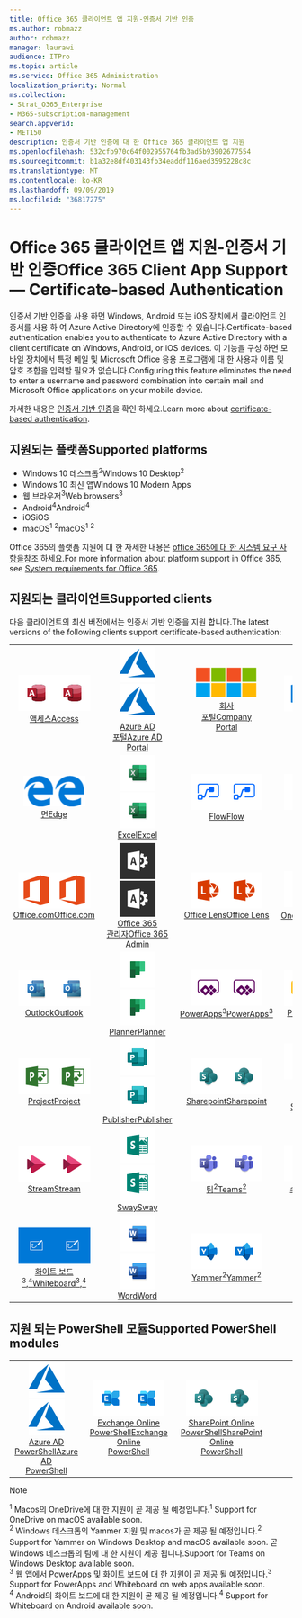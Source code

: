 ```yaml
---
title: Office 365 클라이언트 앱 지원-인증서 기반 인증
ms.author: robmazz
author: robmazz
manager: laurawi
audience: ITPro
ms.topic: article
ms.service: Office 365 Administration
localization_priority: Normal
ms.collection:
- Strat_O365_Enterprise
- M365-subscription-management
search.appverid:
- MET150
description: 인증서 기반 인증에 대 한 Office 365 클라이언트 앱 지원
ms.openlocfilehash: 532cfb970c64f002955764fb3ad5b93902677554
ms.sourcegitcommit: b1a32e8df403143fb34eaddf116aed3595228c8c
ms.translationtype: MT
ms.contentlocale: ko-KR
ms.lasthandoff: 09/09/2019
ms.locfileid: "36817275"
---
```

# <a name="office-365-client-app-support--certificate-based-authentication"></a><span data-ttu-id="271b5-103">Office 365 클라이언트 앱 지원-인증서 기반 인증</span><span class="sxs-lookup"><span data-stu-id="271b5-103">Office 365 Client App Support — Certificate-based Authentication</span></span>

<span data-ttu-id="271b5-104">인증서 기반 인증을 사용 하면 Windows, Android 또는 iOS 장치에서 클라이언트 인증서를 사용 하 여 Azure Active Directory에 인증할 수 있습니다.</span><span class="sxs-lookup"><span data-stu-id="271b5-104">Certificate-based authentication enables you to authenticate to Azure Active Directory with a client certificate on Windows, Android, or iOS devices.</span></span> <span data-ttu-id="271b5-105">이 기능을 구성 하면 모바일 장치에서 특정 메일 및 Microsoft Office 응용 프로그램에 대 한 사용자 이름 및 암호 조합을 입력할 필요가 없습니다.</span><span class="sxs-lookup"><span data-stu-id="271b5-105">Configuring this feature eliminates the need to enter a username and password combination into certain mail and Microsoft Office applications on your mobile device.</span></span>

<span data-ttu-id="271b5-106">자세한 내용은 [인증서 기반 인증](https://docs.microsoft.com/azure/active-directory/authentication/active-directory-certificate-based-authentication-get-started)을 확인 하세요.</span><span class="sxs-lookup"><span data-stu-id="271b5-106">Learn more about [certificate-based authentication](https://docs.microsoft.com/azure/active-directory/authentication/active-directory-certificate-based-authentication-get-started).</span></span>

## <a name="supported-platforms"></a><span data-ttu-id="271b5-107">지원되는 플랫폼</span><span class="sxs-lookup"><span data-stu-id="271b5-107">Supported platforms</span></span>

 - <span data-ttu-id="271b5-108">Windows 10 데스크톱<sup>2</sup></span><span class="sxs-lookup"><span data-stu-id="271b5-108">Windows 10 Desktop<sup>2</sup></span></span>
 - <span data-ttu-id="271b5-109">Windows 10 최신 앱</span><span class="sxs-lookup"><span data-stu-id="271b5-109">Windows 10 Modern Apps</span></span>
 - <span data-ttu-id="271b5-110">웹 브라우저<sup>3</sup></span><span class="sxs-lookup"><span data-stu-id="271b5-110">Web browsers<sup>3</sup></span></span>
 - <span data-ttu-id="271b5-111">Android<sup>4</sup></span><span class="sxs-lookup"><span data-stu-id="271b5-111">Android<sup>4</sup></span></span>
 - <span data-ttu-id="271b5-112">iOS</span><span class="sxs-lookup"><span data-stu-id="271b5-112">iOS</span></span>
 - <span data-ttu-id="271b5-113">macOS<sup>1</sup> <sup>2</sup></span><span class="sxs-lookup"><span data-stu-id="271b5-113">macOS<sup>1</sup> <sup>2</sup></span></span>

<span data-ttu-id="271b5-114">Office 365의 플랫폼 지원에 대 한 자세한 내용은 [office 365에 대 한 시스템 요구 사항을](https://products.office.com/office-system-requirements)참조 하세요.</span><span class="sxs-lookup"><span data-stu-id="271b5-114">For more information about platform support in Office 365, see [System requirements for Office 365](https://products.office.com/office-system-requirements).</span></span>

## <a name="supported-clients"></a><span data-ttu-id="271b5-115">지원되는 클라이언트</span><span class="sxs-lookup"><span data-stu-id="271b5-115">Supported clients</span></span>

<span data-ttu-id="271b5-116">다음 클라이언트의 최신 버전에서는 인증서 기반 인증을 지원 합니다.</span><span class="sxs-lookup"><span data-stu-id="271b5-116">The latest versions of the following clients support certificate-based authentication:</span></span>

| | | | | | |
|:---:|:---:|:---:|:---:|:---:|:---:|
| <span data-ttu-id="271b5-117">![액세스 아이콘](media/o365-access-64x64.png)</span><span class="sxs-lookup"><span data-stu-id="271b5-117">![Access icon](media/o365-access-64x64.png)</span></span> <br> [<span data-ttu-id="271b5-118">액세스</span><span class="sxs-lookup"><span data-stu-id="271b5-118">Access</span></span>](https://products.office.com/access) | <span data-ttu-id="271b5-119">![Azure 아이콘](media/o365-azure-64x64.png)</span><span class="sxs-lookup"><span data-stu-id="271b5-119">![Azure icon](media/o365-azure-64x64.png)</span></span> <br> [<span data-ttu-id="271b5-120">Azure AD <br> 포털</span><span class="sxs-lookup"><span data-stu-id="271b5-120">Azure AD <br> Portal </span></span>](https://azure.microsoft.com/features/azure-portal/) | <span data-ttu-id="271b5-121">![회사 포털 아이콘](media/o365-microsoft-64x64.png)</span><span class="sxs-lookup"><span data-stu-id="271b5-121">![Company portal icon](media/o365-microsoft-64x64.png)</span></span> <br> [<span data-ttu-id="271b5-122">회사 <br> 포털</span><span class="sxs-lookup"><span data-stu-id="271b5-122">Company <br> Portal </span></span>](https://docs.microsoft.com/intune-user-help/sign-in-to-the-company-portal) | <span data-ttu-id="271b5-123">![Delve 아이콘](media/o365-delve-64x64.png)</span><span class="sxs-lookup"><span data-stu-id="271b5-123">![Delve icon](media/o365-delve-64x64.png)</span></span> <br> [<span data-ttu-id="271b5-124">Delve</span><span class="sxs-lookup"><span data-stu-id="271b5-124">Delve</span></span>](https://products.office.com/business/intelligent-search) | <span data-ttu-id="271b5-125">![Dynamics 365 아이콘](media/o365-dynamics365-64x64.png)</span><span class="sxs-lookup"><span data-stu-id="271b5-125">![Dynamics 365 icon](media/o365-dynamics365-64x64.png)</span></span> <br> [<span data-ttu-id="271b5-126">Dynamics 365</span><span class="sxs-lookup"><span data-stu-id="271b5-126">Dynamics 365</span></span>](https://dynamics.microsoft.com) 
| <span data-ttu-id="271b5-127">![에 지 아이콘](media/o365-edge-64x64.png)</span><span class="sxs-lookup"><span data-stu-id="271b5-127">![Edge icon](media/o365-edge-64x64.png)</span></span> <br> [<span data-ttu-id="271b5-128">면</span><span class="sxs-lookup"><span data-stu-id="271b5-128">Edge</span></span>](https://www.microsoft.com/windows/microsoft-edge) | <span data-ttu-id="271b5-129">![Excel 아이콘](media/o365-excel-64x64.png)</span><span class="sxs-lookup"><span data-stu-id="271b5-129">![Excel icon](media/o365-excel-64x64.png)</span></span> <br> [<span data-ttu-id="271b5-130">Excel</span><span class="sxs-lookup"><span data-stu-id="271b5-130">Excel</span></span>](https://products.office.com/excel) | <span data-ttu-id="271b5-131">![흐름 아이콘](media/o365-flow-64x64.png)</span><span class="sxs-lookup"><span data-stu-id="271b5-131">![Flow icon](media/o365-flow-64x64.png)</span></span> <br> [<span data-ttu-id="271b5-132">Flow</span><span class="sxs-lookup"><span data-stu-id="271b5-132">Flow</span></span>](https://flow.microsoft.com) | <span data-ttu-id="271b5-133">![양식 아이콘](media/o365-forms-64x64.png)</span><span class="sxs-lookup"><span data-stu-id="271b5-133">![Forms icon](media/o365-forms-64x64.png)</span></span> <br> [<span data-ttu-id="271b5-134">Forms</span><span class="sxs-lookup"><span data-stu-id="271b5-134">Forms</span></span>](https://flow.microsoft.com/connectors/shared_microsoftforms/microsoft-forms/) | <span data-ttu-id="271b5-135">![Kaizala 아이콘](media/o365-kaizala-64x64.png)</span><span class="sxs-lookup"><span data-stu-id="271b5-135">![Kaizala icon](media/o365-kaizala-64x64.png)</span></span> <br> [<span data-ttu-id="271b5-136">Kaizala</span><span class="sxs-lookup"><span data-stu-id="271b5-136">Kaizala</span></span>](https://products.office.com/en/business/microsoft-kaizala) 
| <span data-ttu-id="271b5-137">![Office.com 아이콘](media/o365-office-64x64.png)</span><span class="sxs-lookup"><span data-stu-id="271b5-137">![Office.com icon](media/o365-office-64x64.png)</span></span> <br> [<span data-ttu-id="271b5-138">Office.com</span><span class="sxs-lookup"><span data-stu-id="271b5-138">Office.com</span></span>](https://www.office.com/) | <span data-ttu-id="271b5-139">![Office 365 관리 아이콘](media/o365-o365admin-64x64.png)</span><span class="sxs-lookup"><span data-stu-id="271b5-139">![Office 365 Admin icon](media/o365-o365admin-64x64.png)</span></span> <br> [<span data-ttu-id="271b5-140">Office 365 <br> 관리자</span><span class="sxs-lookup"><span data-stu-id="271b5-140">Office 365 <br> Admin</span></span>](https://products.office.com/business/manage-office-365-admin-app) | <span data-ttu-id="271b5-141">![렌즈 아이콘](media/o365-lens-64x64.png)</span><span class="sxs-lookup"><span data-stu-id="271b5-141">![Lens icon](media/o365-lens-64x64.png)</span></span> <br> [<span data-ttu-id="271b5-142">Office Lens</span><span class="sxs-lookup"><span data-stu-id="271b5-142">Office Lens</span></span>](https://www.microsoft.com/p/office-lens/9wzdncrfj3t8?activetab=pivot%3Aoverviewtab) | <span data-ttu-id="271b5-143">![비즈니스용 OneDrive 아이콘](media/o365-OneDrive-64x64.png)</span><span class="sxs-lookup"><span data-stu-id="271b5-143">![OneDrive for Business icon](media/o365-OneDrive-64x64.png)</span></span> <br> [<span data-ttu-id="271b5-144">OneDrive<sup>1</sup></span><span class="sxs-lookup"><span data-stu-id="271b5-144">OneDrive<sup>1</sup></span></span>](https://products.office.com/onedrive-for-business/online-cloud-storage) |  <span data-ttu-id="271b5-145">![OneNote 아이콘](media/o365-OneNote-64x64.png)</span><span class="sxs-lookup"><span data-stu-id="271b5-145">![OneNote icon](media/o365-OneNote-64x64.png)</span></span> <br> [<span data-ttu-id="271b5-146">OneNote</span><span class="sxs-lookup"><span data-stu-id="271b5-146">OneNote</span></span>](https://products.office.com/onenote) 
| <span data-ttu-id="271b5-147">![Outlook 아이콘](media/o365-outlook-64x64.png)</span><span class="sxs-lookup"><span data-stu-id="271b5-147">![Outlook icon](media/o365-outlook-64x64.png)</span></span> <br> [<span data-ttu-id="271b5-148">Outlook</span><span class="sxs-lookup"><span data-stu-id="271b5-148">Outlook</span></span>](https://products.office.com/outlook) | <span data-ttu-id="271b5-149">![Planner 아이콘](media/o365-planner-64x64.png)</span><span class="sxs-lookup"><span data-stu-id="271b5-149">![Planner icon](media/o365-planner-64x64.png)</span></span> <br> [<span data-ttu-id="271b5-150">Planner</span><span class="sxs-lookup"><span data-stu-id="271b5-150">Planner</span></span>](https://products.office.com/business/task-management-software) | <span data-ttu-id="271b5-151">![PowerApps 아이콘](media/o365-powerapps-64x64.png)</span><span class="sxs-lookup"><span data-stu-id="271b5-151">![PowerApps icon](media/o365-powerapps-64x64.png)</span></span> <br> [<span data-ttu-id="271b5-152">PowerApps<sup>3</sup></span><span class="sxs-lookup"><span data-stu-id="271b5-152">PowerApps<sup>3</sup></span></span>](https://powerapps.microsoft.com) | <span data-ttu-id="271b5-153">![PowerBI 아이콘](media/o365-powerbi-64x64.png)</span><span class="sxs-lookup"><span data-stu-id="271b5-153">![PowerBI icon](media/o365-powerbi-64x64.png)</span></span> <br> [<span data-ttu-id="271b5-154">Power BI</span><span class="sxs-lookup"><span data-stu-id="271b5-154">Power BI</span></span>](https://powerbi.microsoft.com)| <span data-ttu-id="271b5-155">![PowerPoint 아이콘](media/o365-powerpoint-64x64.png)</span><span class="sxs-lookup"><span data-stu-id="271b5-155">![PowerPoint icon](media/o365-powerpoint-64x64.png)</span></span> <br> [<span data-ttu-id="271b5-156">PowerPoint</span><span class="sxs-lookup"><span data-stu-id="271b5-156">PowerPoint</span></span>](https://products.office.com/powerpoint) 
| <span data-ttu-id="271b5-157">![프로젝트 아이콘](media/o365-project-64x64.png)</span><span class="sxs-lookup"><span data-stu-id="271b5-157">![Project icon](media/o365-project-64x64.png)</span></span> <br> [<span data-ttu-id="271b5-158">Project</span><span class="sxs-lookup"><span data-stu-id="271b5-158">Project</span></span>](https://products.office.com/project) | <span data-ttu-id="271b5-159">![Publisher 아이콘](media/o365-publisher-64x64.png)</span><span class="sxs-lookup"><span data-stu-id="271b5-159">![Publisher icon](media/o365-publisher-64x64.png)</span></span> <br> [<span data-ttu-id="271b5-160">Publisher</span><span class="sxs-lookup"><span data-stu-id="271b5-160">Publisher</span></span>](https://products.office.com/publisher) | <span data-ttu-id="271b5-161">![SharePoint 아이콘](media/o365-sharepoint-64x64.png)</span><span class="sxs-lookup"><span data-stu-id="271b5-161">![SharePoint icon](media/o365-sharepoint-64x64.png)</span></span> <br> [<span data-ttu-id="271b5-162">Sharepoint</span><span class="sxs-lookup"><span data-stu-id="271b5-162">Sharepoint</span></span>](https://products.office.com/sharepoint) | <span data-ttu-id="271b5-163">![비즈니스용 Skype 아이콘](media/o365-skypeforbusiness-64x64.png)</span><span class="sxs-lookup"><span data-stu-id="271b5-163">![Skype for Business icon](media/o365-skypeforbusiness-64x64.png)</span></span> <br> [<span data-ttu-id="271b5-164"><br> 비즈니스용 Skype</span><span class="sxs-lookup"><span data-stu-id="271b5-164">Skype for <br> Business</span></span>](https://www.skype.com/business/) | <span data-ttu-id="271b5-165">![스티커 메모 아이콘](media/o365-stickynotes-64x64.png)</span><span class="sxs-lookup"><span data-stu-id="271b5-165">![Sticky Notes icon](media/o365-stickynotes-64x64.png)</span></span> <br> [<span data-ttu-id="271b5-166">스티커 메모</span><span class="sxs-lookup"><span data-stu-id="271b5-166">Sticky Notes</span></span>](https://www.microsoft.com/p/microsoft-sticky-notes/9nblggh4qghw) 
| <span data-ttu-id="271b5-167">![스트림 아이콘](media/o365-stream-64x64.png)</span><span class="sxs-lookup"><span data-stu-id="271b5-167">![Stream icon](media/o365-stream-64x64.png)</span></span> <br> [<span data-ttu-id="271b5-168">Stream</span><span class="sxs-lookup"><span data-stu-id="271b5-168">Stream</span></span>](https://stream.microsoft.com) | <span data-ttu-id="271b5-169">![Sway 아이콘](media/o365-sway-64x64.png)</span><span class="sxs-lookup"><span data-stu-id="271b5-169">![Sway icon](media/o365-sway-64x64.png)</span></span> <br> [<span data-ttu-id="271b5-170">Sway</span><span class="sxs-lookup"><span data-stu-id="271b5-170">Sway</span></span>](https://sway.com) | <span data-ttu-id="271b5-171">![팀 아이콘](media/o365-teams-64x64.png)</span><span class="sxs-lookup"><span data-stu-id="271b5-171">![Teams icon](media/o365-teams-64x64.png)</span></span> <br> [<span data-ttu-id="271b5-172">팀<sup>2</sup></span><span class="sxs-lookup"><span data-stu-id="271b5-172">Teams<sup>2</sup></span></span>](https://products.office.com/microsoft-teams/group-chat-software) | <span data-ttu-id="271b5-173">![할 일 아이콘](media/o365-todo-64x64.png)</span><span class="sxs-lookup"><span data-stu-id="271b5-173">![To Do icon](media/o365-todo-64x64.png)</span></span> <br> [<span data-ttu-id="271b5-174">수행할 작업</span><span class="sxs-lookup"><span data-stu-id="271b5-174">To Do</span></span>](https://todo.microsoft.com) | <span data-ttu-id="271b5-175">![Visio 아이콘](media/o365-visio-64x64.png)</span><span class="sxs-lookup"><span data-stu-id="271b5-175">![Visio icon](media/o365-visio-64x64.png)</span></span> <br> [<span data-ttu-id="271b5-176">Visio</span><span class="sxs-lookup"><span data-stu-id="271b5-176">Visio</span></span>](https://products.office.com/visio/flowchart-software) 
| <span data-ttu-id="271b5-177">![화이트 보드 아이콘](media/o365-whiteboard-64x64.png)</span><span class="sxs-lookup"><span data-stu-id="271b5-177">![Whiteboard icon](media/o365-whiteboard-64x64.png)</span></span> <br> [<span data-ttu-id="271b5-178">화이트 보드<sup>3</sup>,<sup>4</sup></span><span class="sxs-lookup"><span data-stu-id="271b5-178">Whiteboard<sup>3</sup>,<sup>4</sup></span></span>](https://whiteboard.microsoft.com/) | <span data-ttu-id="271b5-179">![Word 아이콘](media/o365-word-64x64.png)</span><span class="sxs-lookup"><span data-stu-id="271b5-179">![Word icon](media/o365-word-64x64.png)</span></span> <br> [<span data-ttu-id="271b5-180">Word</span><span class="sxs-lookup"><span data-stu-id="271b5-180">Word</span></span>](https://products.office.com/word) | <span data-ttu-id="271b5-181">![Yammer 아이콘](media/o365-yammer-64x64.png)</span><span class="sxs-lookup"><span data-stu-id="271b5-181">![Yammer icon](media/o365-yammer-64x64.png)</span></span> <br> [<span data-ttu-id="271b5-182">Yammer<sup>2</sup></span><span class="sxs-lookup"><span data-stu-id="271b5-182">Yammer<sup>2</sup></span></span>](https://products.office.com/yammer/yammer-overview) |

## <a name="supported-powershell-modules"></a><span data-ttu-id="271b5-183">지원 되는 PowerShell 모듈</span><span class="sxs-lookup"><span data-stu-id="271b5-183">Supported PowerShell modules</span></span>

| | | | | | |
|:---:|:---:|:---:|:---:|:---:|:---:|
| <span data-ttu-id="271b5-184">![Azure 아이콘](media/o365-azure-64x64.png)</span><span class="sxs-lookup"><span data-stu-id="271b5-184">![Azure icon](media/o365-azure-64x64.png)</span></span> <br> [<span data-ttu-id="271b5-185">Azure AD <br> PowerShell</span><span class="sxs-lookup"><span data-stu-id="271b5-185">Azure AD <br> PowerShell</span></span>](https://docs.microsoft.com/powershell/azure/active-directory/overview?view=azureadps-2.0) | <span data-ttu-id="271b5-186">![Exchange 아이콘](media/o365-exchange-64x64.png)</span><span class="sxs-lookup"><span data-stu-id="271b5-186">![Exchange icon](media/o365-exchange-64x64.png)</span></span> <br> [<span data-ttu-id="271b5-187">Exchange Online <br> PowerShell</span><span class="sxs-lookup"><span data-stu-id="271b5-187">Exchange Online <br> PowerShell</span></span>](https://docs.microsoft.com/powershell/exchange/exchange-online/exchange-online-powershell?view=exchange-ps) | <span data-ttu-id="271b5-188">![SharePoint 아이콘](media/o365-sharepoint-64x64.png)</span><span class="sxs-lookup"><span data-stu-id="271b5-188">![SharePoint icon](media/o365-sharepoint-64x64.png)</span></span> <br> [<span data-ttu-id="271b5-189">SharePoint Online <br> PowerShell</span><span class="sxs-lookup"><span data-stu-id="271b5-189">SharePoint Online <br> PowerShell</span></span>](https://docs.microsoft.com/sharepoint/manage-team-and-communication-sites-in-powershell)

> [!NOTE]
> <span data-ttu-id="271b5-190"><sup>1</sup> Macos의 OneDrive에 대 한 지원이 곧 제공 될 예정입니다.</span><span class="sxs-lookup"><span data-stu-id="271b5-190"><sup>1</sup> Support for OneDrive on macOS available soon.</span></span> <br>
> <span data-ttu-id="271b5-191"><sup>2</sup> Windows 데스크톱의 Yammer 지원 및 macos가 곧 제공 될 예정입니다.</span><span class="sxs-lookup"><span data-stu-id="271b5-191"><sup>2</sup> Support for Yammer on Windows Desktop and macOS available soon.</span></span> <span data-ttu-id="271b5-192">곧 Windows 데스크톱의 팀에 대 한 지원이 제공 됩니다.</span><span class="sxs-lookup"><span data-stu-id="271b5-192">Support for Teams on Windows Desktop available soon.</span></span><br>
> <span data-ttu-id="271b5-193"><sup>3</sup> 웹 앱에서 PowerApps 및 화이트 보드에 대 한 지원이 곧 제공 될 예정입니다.</span><span class="sxs-lookup"><span data-stu-id="271b5-193"><sup>3</sup> Support for PowerApps and Whiteboard on web apps available soon.</span></span> <br>
> <span data-ttu-id="271b5-194"><sup>4</sup> Android의 화이트 보드에 대 한 지원이 곧 제공 될 예정입니다.</span><span class="sxs-lookup"><span data-stu-id="271b5-194"><sup>4</sup> Support for Whiteboard on Android available soon.</span></span>
